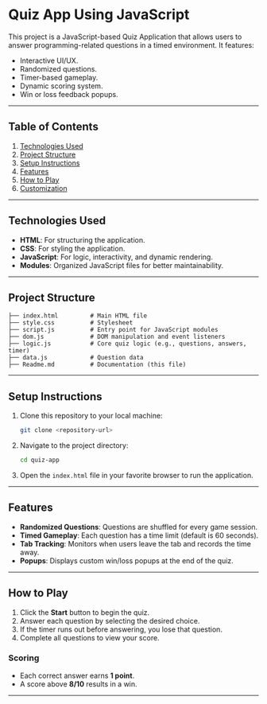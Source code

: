 # Quiz App Using JavaScript

This project is a JavaScript-based Quiz Application that allows users to answer programming-related questions in a timed environment. It features:

- Interactive UI/UX.
- Randomized questions.
- Timer-based gameplay.
- Dynamic scoring system.
- Win or loss feedback popups.

---

## Table of Contents

1. [Technologies Used](#technologies-used)
2. [Project Structure](#project-structure)
3. [Setup Instructions](#setup-instructions)
4. [Features](#features)
5. [How to Play](#how-to-play)
6. [Customization](#customization)

---

## Technologies Used

- **HTML**: For structuring the application.
- **CSS**: For styling the application.
- **JavaScript**: For logic, interactivity, and dynamic rendering.
- **Modules**: Organized JavaScript files for better maintainability.

---

## Project Structure

```
├── index.html         # Main HTML file
├── style.css          # Stylesheet
├── script.js          # Entry point for JavaScript modules
├── dom.js             # DOM manipulation and event listeners
├── logic.js           # Core quiz logic (e.g., questions, answers, timer)
├── data.js            # Question data
├── Readme.md          # Documentation (this file)
```

---

## Setup Instructions

1. Clone this repository to your local machine:
   ```bash
   git clone <repository-url>
   ```
2. Navigate to the project directory:
   ```bash
   cd quiz-app
   ```
3. Open the `index.html` file in your favorite browser to run the application.

---

## Features

- **Randomized Questions**: Questions are shuffled for every game session.
- **Timed Gameplay**: Each question has a time limit (default is 60 seconds).
- **Tab Tracking**: Monitors when users leave the tab and records the time away.
- **Popups**: Displays custom win/loss popups at the end of the quiz.

---

## How to Play

1. Click the **Start** button to begin the quiz.
2. Answer each question by selecting the desired choice.
3. If the timer runs out before answering, you lose that question.
4. Complete all questions to view your score.

### Scoring

- Each correct answer earns **1 point**.
- A score above **8/10** results in a win.

---
